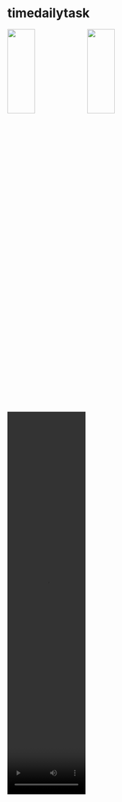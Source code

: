 # timedailytask
<img src="https://github.com/prachis70/timedailytask/assets/149580593/272d41e9-9be1-49a4-9f96-25af83e9f264" height=22% width=35%>
<img src="https://github.com/prachis70/timedailytask/assets/149580593/40d399a8-2db2-4aed-9e79-a52fe537bd39" height=22% width=35%>
<video src="https://github.com/prachis70/timedailytask/assets/149580593/8ae6095d-7c1b-4b9a-ab10-65c818ad8861" height=22% width=35%>


# 1)What is  Asynchronous Programming? 

Asynchronous programming is a programming paradigm that allows tasks or operations to run independently and concurrently, without waiting for each other to complete before moving on to the next task. In traditional synchronous programming, tasks are executed one after another, and the program waits for each task to finish before proceeding to the next one.

# 2) What is Future Class ?

A future (lower case "f") is an instance of the Future (capitalized "F") class. A future represents the result of an asynchronous operation, and can have two states: uncompleted or completed. info Note. Uncompleted is a Dart term referring to the state of a future before it has produced a value.


# 3) What is Duration class & Future.delayed() constructor with Example ?

Duration class:  
The Duration class represents an interval of time in seconds or nanoseconds

future.delay:   
enables you to create a future that runs its computation after a prespecified duration.


## Example:

```bash
import'Dart:io';
void main()
{
    Future.delayed(Duration
    (seconds:2),()
    { 
      print("hello flutter");
    }
    ); print("hello php");
}

```

# 4) What is the Use of the async & await keyword?
async:
You can use the async keyword before a function's body to mark it as asynchronous

await:
allows you to delay the execution of an async function until the awaited Future has finished.

# 5) What is Recursion ? With Example?
Dart Recursion is the method where a function calls itself as its subroutine. 
 ## Example:

```bash

void main()
{var count=15;
Timer.periodic(Duration(seconds: 1), (timer) {
  print(timer.tick);
  count--;
  if(count==0)
  {
    print("Thanks for End");
    timer.cancel();
  }
 }
);
}
```
# 6) What is Timer class with example ?
A countdown timer that can be configured to fire once or repeatedly.

##  Example:

```bash
void main()
{
  
  Timer(

    Duration(seconds: 1),
    () {

    print("hello javaaa");
    },
    );
}

```
# 7)What is Timer.periodic and use with Example?

allows us to schedule future actions and provides us with the control mechanisms to start, cancel, and reset these timers.
## Example
```bash
import 'dart:async';
import 'dart:io';
void main()
{
  print("Hyeeee.....");
  Timer.periodic(Duration(seconds: 1), (timer) {print("hello....");});
}
```
